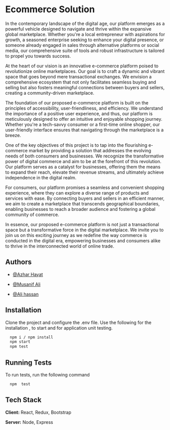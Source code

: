 
# Ecommerce Solution

In the contemporary landscape of the digital age, our platform emerges as a powerful vehicle designed to navigate and thrive within the expansive global marketplace. Whether you're a local entrepreneur with aspirations for growth, a seasoned enterprise seeking to enhance your digital presence, or someone already engaged in sales through alternative platforms or social media, our comprehensive suite of tools and robust infrastructure is tailored to propel you towards success.

At the heart of our vision is an innovative e-commerce platform poised to revolutionize online marketplaces. Our goal is to craft a dynamic and vibrant space that goes beyond mere transactional exchanges. We envision a comprehensive ecosystem that not only facilitates seamless buying and selling but also fosters meaningful connections between buyers and sellers, creating a community-driven marketplace.

The foundation of our proposed e-commerce platform is built on the principles of accessibility, user-friendliness, and efficiency. We understand the importance of a positive user experience, and thus, our platform is meticulously designed to offer an intuitive and enjoyable shopping journey. Whether you're a tech-savvy consumer or a first-time online shopper, our user-friendly interface ensures that navigating through the marketplace is a breeze.

One of the key objectives of this project is to tap into the flourishing e-commerce market by providing a solution that addresses the evolving needs of both consumers and businesses. We recognize the transformative power of digital commerce and aim to be at the forefront of this revolution. Our platform serves as a catalyst for businesses, offering them the means to expand their reach, elevate their revenue streams, and ultimately achieve independence in the digital realm.

For consumers, our platform promises a seamless and convenient shopping experience, where they can explore a diverse range of products and services with ease. By connecting buyers and sellers in an efficient manner, we aim to create a marketplace that transcends geographical boundaries, enabling businesses to reach a broader audience and fostering a global community of commerce.

In essence, our proposed e-commerce platform is not just a transactional space but a transformative force in the digital marketplace. We invite you to join us on this exciting journey as we redefine the way commerce is conducted in the digital era, empowering businesses and consumers alike to thrive in the interconnected world of online trade.



## Authors

- [@Azhar Hayat](https://github.com/Azharhayat271)
- [@Musanif Ali](https://github.com/musanifali)

- [@Ali hassan](https://github.com/AliHassan521)



## Installation

Clone the project and configure the .env file. Use the following for the installation , to start and for application unit testing.

```bash
  npm i / npm install
  npm start
  npm test
```
    
## Running Tests

To run tests, run the following command

```bash
  npm  test
```


## Tech Stack

**Client:** React, Redux, Bootstrap

**Server:** Node, Express

